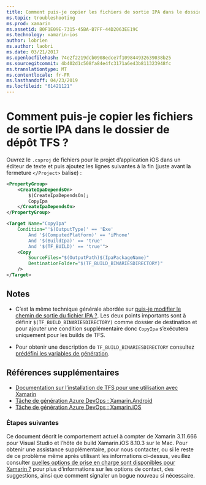 ```yaml
---
title: Comment puis-je copier les fichiers de sortie IPA dans le dossier de dépôt TFS ?
ms.topic: troubleshooting
ms.prod: xamarin
ms.assetid: B0F1E09E-7315-45BA-B7FF-44D2063EE19C
ms.technology: xamarin-ios
author: lobrien
ms.author: laobri
ms.date: 03/21/2017
ms.openlocfilehash: 74e2f2219dcb0908edce7f109844932639038b25
ms.sourcegitcommit: 4b402d1c508fa84e4fc3171a6e43b811323948fc
ms.translationtype: MT
ms.contentlocale: fr-FR
ms.lasthandoff: 04/23/2019
ms.locfileid: "61421121"
---
```

# <a name="how-can-i-copy-ipa-output-files-to-the-tfs-drop-folder"></a>Comment puis-je copier les fichiers de sortie IPA dans le dossier de dépôt TFS ?

Ouvrez le `.csproj` de fichiers pour le projet d’application iOS dans un éditeur de texte et puis ajoutez les lignes suivantes à la fin (juste avant la fermeture `</Project>` balise) :

```xml
<PropertyGroup>
    <CreateIpaDependsOn>
        $(CreateIpaDependsOn);
        CopyIpa
    </CreateIpaDependsOn>
</PropertyGroup>

<Target Name="CopyIpa"
    Condition="'$(OutputType)' == 'Exe'
        And '$(ComputedPlatform)' == 'iPhone'
        And '$(BuildIpa)' == 'true'
        And '$(TF_BUILD)' == 'true'">
    <Copy
        SourceFiles="$(OutputPath)$(IpaPackageName)"
        DestinationFolder="$(TF_BUILD_BINARIESDIRECTORY)"
    />
</Target>
```

## <a name="notes"></a>Notes

- C’est la même technique générale abordée sur [puis-je modifier le chemin de sortie du fichier IPA ?](~/ios/troubleshooting/questions/ipa-output-path.md). Les deux points importants sont à définir `$(TF_BUILD_BINARIESDIRECTORY)` comme dossier de destination et pour ajouter une condition supplémentaire donc `CopyIpa` s’exécutera uniquement pour les builds de TFS.

- Pour obtenir une description de `TF_BUILD_BINARIESDIRECTORY` consultez [prédéfini les variables de génération](https://docs.microsoft.com/azure/devops/pipelines/build/variables).

## <a name="additional-references"></a>Références supplémentaires

- [Documentation sur l’installation de TFS pour une utilisation avec Xamarin](https://docs.microsoft.com/azure/devops/repos/tfvc/overview)
- [Tâche de génération Azure DevOps : Xamarin.Android](https://docs.microsoft.com/azure/devops/pipelines/tasks/build/xamarin-android)
- [Tâche de génération Azure DevOps : Xamarin.iOS](https://docs.microsoft.com/azure/devops/pipelines/tasks/build/xamarin-ios)

### <a name="next-steps"></a>Étapes suivantes

Ce document décrit le comportement actuel à compter de Xamarin 3.11.666 pour Visual Studio et l’hôte de build Xamarin.iOS 8.10.3 sur le Mac. Pour obtenir une assistance supplémentaire, pour nous contacter, ou si le reste de ce problème même après utilisant les informations ci-dessus, veuillez consulter [quelles options de prise en charge sont disponibles pour Xamarin ?](~/cross-platform/troubleshooting/support-options.md) pour plus d’informations sur les options de contact, des suggestions, ainsi que comment signaler un bogue nouveau si nécessaire.
